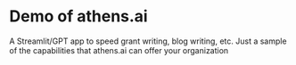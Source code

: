 # Demo of athens.ai

A Streamlit/GPT app to speed grant writing, blog writing, etc. Just a sample of the capabilities that athens.ai can offer your organization

